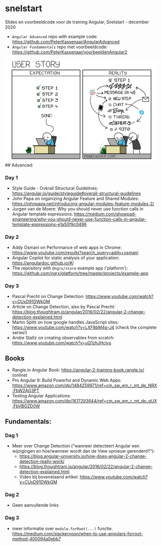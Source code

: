 
# snelstart
Slides en voorbeeldcode voor de training Angular, Snelstart - december 2020

- `Angular Advanced` repo with example code: https://github.com/PeterKassenaar/AngularAdvanced
- `Angular Fundamentals` repo met voorbeeldcode: https://github.com/PeterKassenaar/voorbeeldenAngular2
<img src="user-story.png" alt="expectation vs reality">
## Advanced:

### Day 1
- Style Guide - Overall Structural Guidelines: https://angular.io/guide/styleguide#overall-structural-guidelines
- John Papa on organizing Angular Feature and Shared Modules: https://johnpapa.net/introducing-angular-modules-feature-modules-2/
- Jurgen van de Moere: Why you should never use function calls in Angular template expressions. https://medium.com/showpad-engineering/why-you-should-never-use-function-calls-in-angular-template-expressions-e1a50f9c0496


### Day 2
- Addy Osmani on Performance of web apps in Chrome: https://www.youtube.com/results?search_query=addy+osmani
- Angular Copilot for static analysis of your application: https://angulardoc.github.io/#/
- The repository with `@ngrx/store` example app ('platform'): https://github.com/ngrx/platform/tree/master/projects/example-app


### Day 3
- Pascal Precht on Change Detection: https://www.youtube.com/watch?v=CUxD91DWkGM
- Article on Change Detection, also by Pascal Precht: https://blog.thoughtram.io/angular/2016/02/22/angular-2-change-detection-explained.html
- Martin Splitt on how google handles JavaScript sites: https://www.youtube.com/watch?v=LXF8bM4g-J4 (check the complete series!)
- Andre Staltz on creating observables from scratch: https://www.youtube.com/watch?v=uQ1zhJHclvs

## Books
- Rangle.io Angular Book: https://angular-2-training-book.rangle.io/ (online)
- Pro Angular 9: Build Powerful and Dynamic Web Apps: https://www.amazon.com/dp/1484259971/ref=cm_sw_em_r_mt_dp_NRX.FbW2AG3PT
- Testing Angular Applications: https://www.amazon.com/dp/1617293644/ref=cm_sw_em_r_mt_dp_gUX.FbVBGZD0W


## Fundamentals:

### Dag 1
- Meer over Change Detection ("wanneer detecteert Angular een wijzigingen en hoe/wanneer wordt dan de View opnieuw gerenderd?"):
    - https://blog.angular-university.io/how-does-angular-2-change-detection-really-work/
    - https://blog.thoughtram.io/angular/2016/02/22/angular-2-change-detection-explained.html
    - Video bij bovenstaand artikel: https://www.youtube.com/watch?v=CUxD91DWkGM
    
 ### Dag 2
 - Geen aanvullende links

### Dag 3
- meer informatie over `module.forRoot(...)` functie. https://medium.com/slackernoon/when-to-use-angulars-forroot-method-400094a0ebb7

